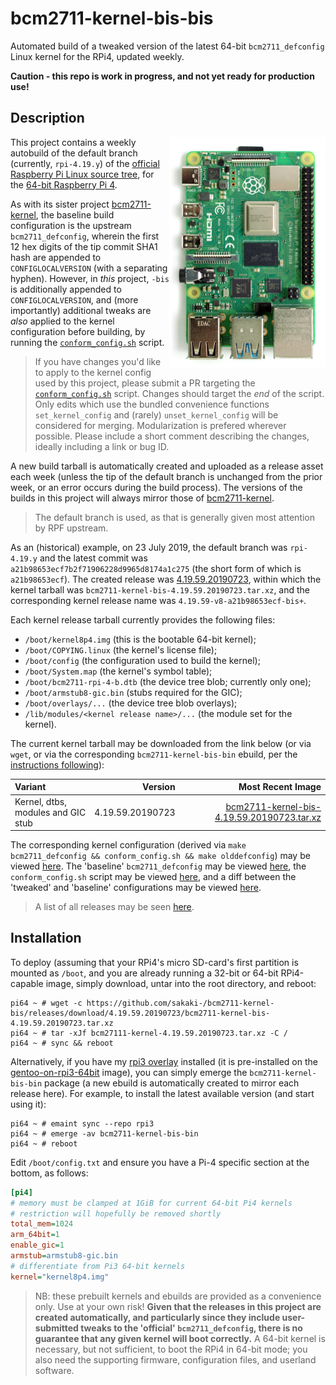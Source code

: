 # bcm2711-kernel-bis-bis
Automated build of a tweaked version of the latest 64-bit `bcm2711_defconfig` Linux kernel for the RPi4, updated weekly.

**Caution - this repo is work in progress, and not yet ready for production use!**

## Description

<img src="https://raw.githubusercontent.com/sakaki-/resources/master/raspberrypi/pi4/Raspberry_Pi_4_B.jpg" alt="Raspberry Pi 4 B" width="250px" align="right"/>

This project contains a weekly autobuild of the default branch (currently, `rpi-4.19.y`) of the [official Raspberry Pi Linux source tree](https://github.com/raspberrypi/linux), for the [64-bit Raspberry Pi 4](https://www.raspberrypi.org/products/raspberry-pi-4-model-b/).

As with its sister project [bcm2711-kernel](https://github.com/sakaki-/bcm2711-kernel), the baseline build configuration is the upstream `bcm2711_defconfig`, wherein the first 12 hex digits of the tip commit SHA1 hash are appended to `CONFIGLOCALVERSION` (with a separating hyphen). However, in *this* project, `-bis` is additionally appended to `CONFIGLOCALVERSION`, and (more importantly) additional tweaks are *also* applied to the kernel configuration before building, by running the [`conform_config.sh`](https://github.com/sakaki-/bcm2711-kernel-bis/blob/master/conform_config.sh) script.

> If you have changes you'd like to apply to the kernel config used by this project, please submit a PR targeting the [`conform_config.sh`](https://github.com/sakaki-/bcm2711-kernel-bis/blob/master/conform_config.sh) script. Changes should target the *end* of the script. Only edits which use the bundled convenience functions `set_kernel_config` and (rarely) `unset_kernel_config` will be considered for merging. Modularization is prefered wherever possible. Please include a short comment describing the changes, ideally including a link or bug ID.

A new build tarball is automatically created and uploaded as a release asset each week (unless the tip of the default branch is unchanged from the prior week, or an error occurs during the build process). The versions of the builds in this project will always mirror those of [bcm2711-kernel](https://github.com/sakaki-/bcm2711-kernel).

> The default branch is used, as that is generally given most attention by RPF upstream.

As an (historical) example, on 23 July 2019, the default branch was `rpi-4.19.y` and the latest commit was `a21b98653ecf7b2f71906228d9965d8174a1c275` (the short form of which is `a21b98653ecf`). The created release was [4.19.59.20190723](https://github.com/sakaki-/bcm2711-kernel-bis/releases/tag/4.19.59.20190723), within which the kernel tarball was `bcm2711-kernel-bis-4.19.59.20190723.tar.xz`, and the corresponding kernel release name was `4.19.59-v8-a21b98653ecf-bis+`.

Each kernel release tarball currently provides the following files:
* `/boot/kernel8p4.img` (this is the bootable 64-bit kernel);
* `/boot/COPYING.linux` (the kernel's license file);
* `/boot/config` (the configuration used to build the kernel);
* `/boot/System.map` (the kernel's symbol table);
* `/boot/bcm2711-rpi-4-b.dtb` (the device tree blob; currently only one);
* `/boot/armstub8-gic.bin` (stubs required for the GIC);
* `/boot/overlays/...` (the device tree blob overlays);
* `/lib/modules/<kernel release name>/...` (the module set for the kernel).

The current kernel tarball may be downloaded from the link below (or via `wget`, or via the corresponding `bcm2711-kernel-bis-bin` ebuild, per the [instructions following](#installation)):

Variant | Version | Most Recent Image
:--- | ---: | ---:
Kernel, dtbs, modules and GIC stub | 4.19.59.20190723 | [bcm2711-kernel-bis-4.19.59.20190723.tar.xz](https://github.com/sakaki-/bcm2711-kernel-bis/releases/download/4.19.59.20190723/bcm2711-kernel-bis-4.19.59.20190723.tar.xz)

The corresponding kernel configuration (derived via `make bcm2711_defconfig && conform_config.sh && make olddefconfig`) may be viewed [here](https://github.com/sakaki-/bcm2711-kernel-bis/blob/master/config). The 'baseline' `bcm2711_defconfig` may be viewed [here](https://github.com/sakaki-/bcm2711-kernel-bis/blob/master/bcm2711_config), the `conform_config.sh` script may be viewed [here](https://github.com/sakaki-/bcm2711-kernel-bis/blob/master/conform_config.sh), and a diff between the 'tweaked' and 'baseline' configurations may be viewed [here](https://github.com/sakaki-/bcm2711-kernel-bis/blob/master/vs_bcm2711_config.diff).

> A list of all releases may be seen [here](https://github.com/sakaki-/bcm2711-kernel-bis/releases).

## <a name="installation"></a>Installation

To deploy (assuming that your RPi4's micro SD-card's first partition is mounted as `/boot`, and you are already running a 32-bit or 64-bit RPi4-capable image, simply download, untar into the root directory, and reboot:
```console
pi64 ~ # wget -c https://github.com/sakaki-/bcm2711-kernel-bis/releases/download/4.19.59.20190723/bcm2711-kernel-bis-4.19.59.20190723.tar.xz
pi64 ~ # tar -xJf bcm27111-kernel-4.19.59.20190723.tar.xz -C /
pi64 ~ # sync && reboot
```

Alternatively, if you have my [rpi3 overlay](https://github.com/sakaki-/rpi3-overlay) installed (it is pre-installed on the [gentoo-on-rpi3-64bit](https://github.com/sakaki-/gentoo-on-rpi3-64bit) image), you can simply emerge the `bcm2711-kernel-bis-bin` package (a new ebuild is automatically created to mirror each release here). For example, to install the latest available version (and start using it):
```console
pi64 ~ # emaint sync --repo rpi3
pi64 ~ # emerge -av bcm2711-kernel-bis-bin
pi64 ~ # reboot
```

Edit `/boot/config.txt` and ensure you have a Pi-4 specific section at the bottom, as follows:
```ini
[pi4]
# memory must be clamped at 1GiB for current 64-bit Pi4 kernels
# restriction will hopefully be removed shortly
total_mem=1024
arm_64bit=1
enable_gic=1
armstub=armstub8-gic.bin
# differentiate from Pi3 64-bit kernels
kernel="kernel8p4.img"
```

> NB: these prebuilt kernels and ebuilds are provided as a convenience only. Use at your own risk! **Given that the releases in this project are created automatically, and particularly since they include user-submitted tweaks to the 'official' `bcm2711_defconfig`, there is no guarantee that any given kernel will boot correctly.** A 64-bit kernel is necessary, but not sufficient, to boot the RPi4 in 64-bit mode; you also need the supporting firmware, configuration files, and userland software.
